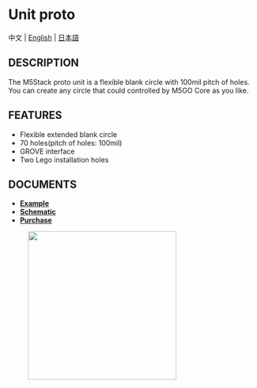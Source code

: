 # Unit proto

中文 | [English](/en/product_documents/units/unit_proto) | [日本語](ja/product_documents/units/unit_proto)

## DESCRIPTION

The M5Stack proto unit is a flexible blank circle with 100mil pitch of holes. You can create any circle
that could controlled by M5GO Core as you like.

## FEATURES

-  Flexible extended blank circle
-  70 holes(pitch of holes: 100mil)
-  GROVE interface
-  Two Lego installation holes

## DOCUMENTS

- **[Example](zh_CN/file_to_display_null)**
- **[Schematic](https://github.com/m5stack/M5-Schematic/blob/master/Units/UNIT_PROTO.pdf)**
- **[Purchase](https://www.aliexpress.com/store/product/M5Stack-Official-Mini-Proto-Board-Unit-Universal-Double-Side-Prototype-2-54mm-PCB-Grove-Port-Compatible/3226069_32920617495.html?spm=2114.12010615.8148356.4.6735f4943FDruP)**

<figure>
    <img src="assets/img/product_pics/units/M5GO_Unit_proto.jpg" height="300" width="300">
</figure>
